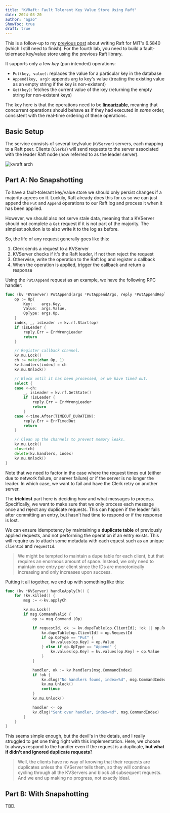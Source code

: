```yaml
---
title: "KVRaft: Fault Tolerant Key Value Store Using Raft"
date: 2024-03-20
author: "agao"
ShowToc: true
draft: true
---
```


This is a follow-up to my [previous post](/blurb/posts/raft) about writing Raft for MIT's 6.5840 (which I still need to finish). For the fourth lab, you need to build a fault-tolernace key/value store using the previous Raft library.

It supports only a few _key_ (pun intended) operations:

- `Put(key, value)`: replaces the value for a particular key in the database
- `Append(key, arg)`: appends arg to key's value (treating the existing value as an empty string if the key is non-existent)
- `Get(key)`: fetches the current value of the key (returning the empty string for non-existent keys)

The key here is that the operations need to be [**linearizable**](https://jepsen.io/consistency/models/linearizable), meaning that concurrent operations should behave as if they had executed in _some_ order, consistent with the real-time ordering of these operations.

## Basic Setup

The service consists of several key/value (`KVServer`) servers, each mapping to a Raft peer. Clients (`Clerks`) will send requests to the server associated with the leader Raft node (now referred to as the leader server).

![kvraft arch](/blurb/img/kvraft/kvraft_arch.png)

## Part A: No Snapshotting

To have a fault-tolerant key/value store we should only persist changes if a majority agrees on it. Luckily, Raft already does this for us so we can just append the `Put` and `Append` operations to our Raft log and process it when it has been applied.

However, we should also not serve stale data, meaning that a KVServer should not complete a `Get` request if it is not part of the majority. The simplest solution is to also write it to the log as before.

So, the life of any request generally goes like this:

1. Clerk sends a request to a KVServer
2. KVServer checks if it's the Raft leader, if not then reject the request
3. Otherwise, write the operation to the Raft log and register a callback
4. When the operation is applied, trigger the callback and return a response

Using the `Put/Append` request as an example, we have the following RPC handler:

```go
func (kv *KVServer) PutAppend(args *PutAppendArgs, reply *PutAppendReply) {
    op := Op{
        Key:    args.Key,
        Value:  args.Value,
        OpType: args.Op,
    }
    index, _, isLeader := kv.rf.Start(op)
    if !isLeader {
        reply.Err = ErrWrongLeader
        return
    }

    // Register callback channel.
    kv.mu.Lock()
    ch := make(chan Op, 1)
    kv.handlers[index] = ch
    kv.mu.Unlock()

    // Block until it has been processed, or we have timed out.
    select {
    case <-ch:
        _, isLeader = kv.rf.GetState()
        if !isLeader {
            reply.Err = ErrWrongLeader
            return
        }
    case <-time.After(TIMEOUT_DURATION):
        reply.Err = ErrTimedOut
        return
    }

    // Clean up the channels to prevent memory leaks.
    kv.mu.Lock()
    close(ch)
    delete(kv.handlers, index)
    kv.mu.Unlock()
}
```

Note that we need to factor in the case where the request times out (either due to network failure, or server failure) or if the server is no longer the leader. In which case, we want to fail and have the Clerk retry on another server.

The **trickiest** part here is deciding how and what messages to process. Specifically, we want to make sure that we only process each message once and reject any duplicate requests. This can happen if the leader fails after committing an entry, but hasn't had time to respond or if the response is lost.

We can ensure idempotency by maintaining a **duplicate table** of previously applied requests, and not performing the operation if an entry exists. This will require us to attach some metadata with each equest such as an unique `clientId` and `requestId`.

> We might be tempted to maintain a dupe table for each client, but that requires an enormous amount of space. Instead, we only need to maintain one entry per client since the IDs are monotonically increasing and only increases upon success.

Putting it all together, we end up with something like this:

```go
func (kv *KVServer) handleApplyCh() {
    for !kv.killed() {
        msg := <-kv.applyCh

        kv.mu.Lock()
        if msg.CommandValid {
            op := msg.Command.(Op)

            if requestId, ok := kv.dupeTable[op.ClientId]; !ok || op.RequestId > requestId {
                kv.dupeTable[op.ClientId] = op.RequestId
                if op.OpType == "Put" {
                    kv.values[op.Key] = op.Value
                } else if op.OpType == "Append" {
                    kv.values[op.Key] = kv.values[op.Key] + op.Value
                }
            }

            handler, ok := kv.handlers[msg.CommandIndex]
            if !ok {
                kv.dlog("No handlers found, index=%d", msg.CommandIndex)
                kv.mu.Unlock()
                continue
            }
            kv.mu.Unlock()

            handler <- op
            kv.dlog("Sent over handler, index=%d", msg.CommandIndex)
        }
    }
}
```

This seems simple enough, but the devil's in the detais, and I really struggled to get one thing right with this implementation. Here, we choose to always respond to the handler even if the request is a duplicate, **but what if didn't and ignored duplicate requests**?

> Well, the clients have no way of knowing that their requests are duplicates unless the KVServer tells them, so they will continue cycling through all the KVServers and block all subsequent requests. And we end up making no progress, not exactly ideal.

## Part B: With Snapshotting

TBD.
